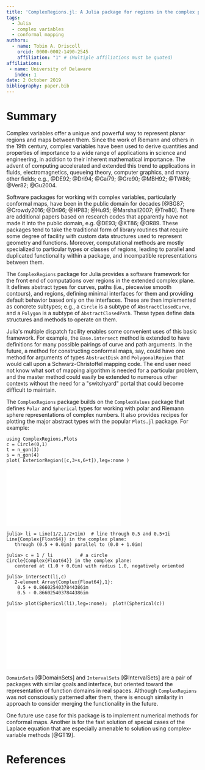 ```yaml
---
title: 'ComplexRegions.jl: A Julia package for regions in the complex plane'
tags:
  - Julia
  - complex variables
  - conformal mapping
authors:
  - name: Tobin A. Driscoll
    orcid: 0000-0002-1490-2545
    affiliation: "1" # (Multiple affiliations must be quoted)
affiliations:
 - name: University of Delaware
   index: 1
date: 2 October 2019
bibliography: paper.bib
---
```


# Summary

Complex variables offer a unique and powerful way to represent planar regions and maps between them. Since the work of Riemann and others in the 19th century, complex variables have been used to derive quantities and properties of importance to a wide range of applications in science and engineering, in addition to their inherent mathematical importance. The advent of computing accelerated and extended this trend to applications in fluids, electromagnetics, queueing theory, computer graphics, and many other fields; e.g., @DE92; @Dri94; @Gai79; @Gre90; @MBH92; @TW86; @Ver82; @Gu2004.

Software packages for working with complex variables, particularly conformal maps, have been in the public domain for decades [@BG87; @Crowdy2016; @Dri96; @HP83; @Hu95; @Marshall2007; @Tre80]. There are additional papers based on research codes that apparently have not made it into the public domain, e.g. @DE93; @KT86; @OR89. These packages tend to take the traditional form of library routines that require some degree of facility with custom data structures used to represent geometry and functions. Moreover, computational methods are mostly specialized to particular types or classes of regions, leading to parallel and duplicated functionality within a package, and incompatible representations between them.

The `ComplexRegions` package for Julia provides a software framework for the front end of computations over regions in the extended complex plane. It defines abstract types for curves, paths (i.e., piecewise smooth contours), and regions, defining minimal interfaces for them and providing default behavior based only on the interfaces. These are then implemented as concrete subtypes; e.g., a `Circle` is a subtype of `AbstractClosedCurve`, and a `Polygon` is a subtype of `AbstractClosedPath`. These types define data structures and methods to operate on them.

Julia's multiple dispatch facility enables some convenient uses of this basic framework. For example, the `Base.intersect` method is extended to have definitions for many possible pairings of curve and path arguments. In the future, a method for constructing conformal maps, say, could have one method for arguments of types `AbstractDisk` and `PolygonalRegion` that would call upon a Schwarz-Christoffel mapping code. The end user need not know what sort of mapping algorithm is needed for a particular problem, and the master method could easily be extended to numerous other contexts without the need for a "switchyard" portal that could become difficult to maintain.

The `ComplexRegions` package builds on the `ComplexValues` package that defines `Polar` and `Spherical` types for working with polar and Riemann sphere representations of complex numbers. It also provides recipes for plotting the major abstract types with the popular `Plots.jl` package. For example:
```
using ComplexRegions,Plots
c = Circle(0,1)
t = n_gon(3)
s = n_gon(4)
plot( ExteriorRegion([c,3+s,6+t]),leg=:none )
```
![A multiply connected exterior region](triple.pdf)

```
julia> li = Line(1/2,1/2+1im)  # line through 0.5 and 0.5+1i
Line{Complex{Float64}} in the complex plane:
   through (0.5 + 0.0im) parallel to (0.0 + 1.0im)

julia> c = 1 / li          # a circle
Circle{Complex{Float64}} in the complex plane:
   centered at (1.0 + 0.0im) with radius 1.0, negatively oriented

julia> intersect(li,c)
   2-element Array{Complex{Float64},1}:
    0.5 + 0.8660254037844386im
    0.5 - 0.8660254037844386im

julia> plot(Spherical(li),leg=:none);  plot!(Spherical(c))
```
![Line and circle on the Riemann sphere](line_circle.pdf)

`DomainSets` [@DomainSets] and `IntervalSets` [@IntervalSets] are a pair of packages with similar goals and interface, but oriented toward the representation of function domains in real spaces. Although `ComplexRegions` was not consciously patterned after them, there is enough similarity in approach to consider merging the functionality in the future.

One future use case for this package is to implement numerical methods for conformal maps. Another is for the fast solution of special cases of the Laplace equation that are especially amenable to solution using complex-variable methods [@GT19]. 

# References
